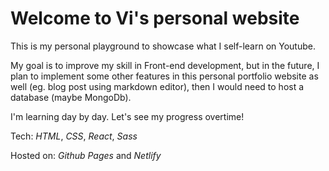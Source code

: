 # Welcome to Vi's personal website
This is my personal playground to showcase what I self-learn on Youtube.

My goal is to improve my skill in Front-end development, but in the future, I plan to implement some other features in this personal portfolio website as well (eg. blog post using markdown editor), then I would need to host a database (maybe MongoDb).

I'm learning day by day. Let's see my progress overtime!

Tech: *HTML*, *CSS*, *React*, *Sass*

Hosted on: *Github Pages* and *Netlify*


